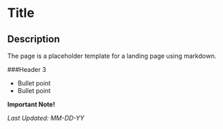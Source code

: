 # Title

## Description
The page is a placeholder template for a landing page using markdown.

###Header 3
- Bullet point
- Bullet point

**Important Note!**

_Last Updated: MM-DD-YY_
